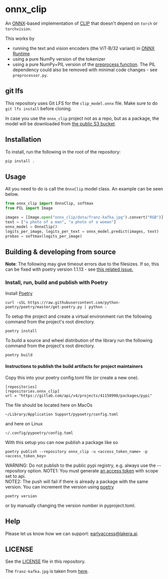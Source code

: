 # onnx_clip

An [ONNX](https://onnx.ai/)-based implementation of [CLIP](https://github.com/openai/CLIP) that doesn't
depend on `torch` or `torchvision`.

This works by
- running the text and vision encoders (the ViT-B/32 variant) in [ONNX Runtime](https://onnxruntime.ai/)
- using a pure NumPy version of the tokenizer
- using a pure NumPy+PIL version of the [preprocess function](https://github.com/openai/CLIP/blob/3702849800aa56e2223035bccd1c6ef91c704ca8/clip/clip.py#L79).
  The PIL dependency could also be removed with minimal code changes - see `preprocessor.py`.

## git lfs
This repository uses Git LFS for the `clip_model.onnx` file. Make sure to do `git lfs install` before cloning.

In case you use the `onnx_clip` project not as a repo, but as a package, the model will be downloaded from
[the public S3 bucket](https://lakera-clip.s3.eu-west-1.amazonaws.com/clip_model.onnx).

## Installation
To install, run the following in the root of the repository:
```bash
pip install .
```

## Usage

All you need to do is call the `OnnxClip` model class. An example can be seen below.

```python
from onnx_clip import OnnxClip, softmax
from PIL import Image

images = [Image.open("onnx_clip/data/franz-kafka.jpg").convert("RGB")]
text = ["a photo of a man", "a photo of a woman"]
onnx_model = OnnxClip()
logits_per_image, logits_per_text = onnx_model.predict(images, text)
probas = softmax(logits_per_image)
```

## Building & developing from source

**Note**: The following may give timeout errors due to the filesizes. If so, this can be fixed with poetry version 1.1.13 - see [this related issue.](https://github.com/python-poetry/poetry/issues/6009)

### Install, run, build and publish with Poetry

Install [Poetry](https://python-poetry.org/docs/)
```
curl -sSL https://raw.githubusercontent.com/python-poetry/poetry/master/get-poetry.py | python -
```

To setup the project and create a virtual environment run the following command from the project's root directory.
```
poetry install
```

To build a source and wheel distribution of the library run the following command from the project's root directory.
```
poetry build
```

#### Instructions to publish the build artifacts for project maintainers
Copy this into your poetry config.toml file (or create a new one).
```
[repositories]
[repositories.onnx_clip]
url = "https://gitlab.com/api/v4/projects/41150990/packages/pypi"
```
The file should be located here on MacOs
```
~/Library/Application Support/pypoetry/config.toml
```
and here on Linux
```
~/.config/pypoetry/config.toml
```

With this setup you can now publish a package like so
```
poetry publish --repository onnx_clip -u <access_token_name> -p <access_token_key>
```
WARNING: Do not publish to the public pypi registry, e.g. always use the --repository option.
NOTE1: You must generate [an access token](https://docs.gitlab.com/ee/user/profile/personal_access_tokens.html)
with scope set to api.  
NOTE2: The push will fail if there is already a package with the same version. You can increment the version using [poetry](https://python-poetry.org/docs/cli/#version)
```
poetry version
```
or by manually changing the version number in pyproject.toml.

## Help

Please let us know how we can support: [earlyaccess@lakera.ai](mailto:earlyaccess@lakera.ai).

## LICENSE
See the [LICENSE](./LICENSE) file in this repository.

The `franz-kafka.jpg` is taken from [here](https://www.knesebeck-verlag.de/franz_kafka/p-1/270).